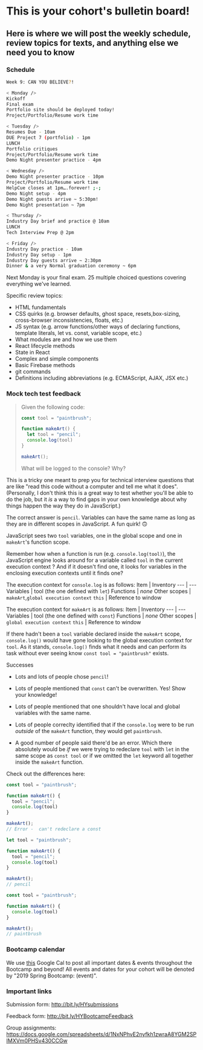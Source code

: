 # This is your cohort's bulletin board! 
## Here is where we will post the weekly schedule, review topics for texts, and anything else we need you to know

### Schedule


```bash
Week 9: CAN YOU BELIEVE?!

< Monday />
Kickoff
Final exam
Portfolio site should be deployed today!
Project/Portfolio/Resume work time

< Tuesday />
Resumes Due - 10am
DUE Project 7 (portfolio) - 1pm
LUNCH
Portfolio critiques
Project/Portfolio/Resume work time
Demo Night presenter practice - 4pm

< Wednesday />
Demo Night presenter practice - 10pm
Project/Portfolio/Resume work time
HelpCue closes at 1pm….forever! ;-;
Demo Night setup - 4pm
Demo Night guests arrive ~ 5:30pm!
Demo Night presentation ~ 7pm

< Thursday />
Industry Day brief and practice @ 10am
LUNCH
Tech Interview Prep @ 2pm

< Friday />
Industry Day practice - 10am
Industry Day setup - 1pm
Industry Day guests arrive ~ 2:30pm
Dinner & a very Normal graduation ceremony ~ 6pm
```

Next Monday is your final exam. 25 multiple choiced questions covering everything we've learned. 

Specific review topics:

* HTML fundamentals
* CSS quirks (e.g. browser defaults, ghost space, resets,box-sizing, cross-browser inconsistencies, floats, etc.)
* JS syntax (e.g. arrow functions/other ways of declaring functions, template literals, let vs. const, variable scope, etc.)
* What modules are and how we use them
* React lifecycle methods
* State in React
* Complex and simple components
* Basic Firebase methods
* git commands
* Definitions including abbreviations (e.g. ECMAScript, AJAX, JSX etc.)


### Mock tech test feedback
> Given the following code:
>
>  ```js
>  const tool = "paintbrush";
>
> function makeArt() {
>    let tool = "pencil";
>    console.log(tool)
>  }
>
>  makeArt();
> ```
> What will be logged to the console? Why?

This is a tricky one meant to prep you for technical interview questions that are like "read this code without a computer and tell me what it does". (Personally, I don't think this is a great way to test whether you'll be able to do the job, but it _is_ a way to find gaps in your own knowledge about why things happen the way they do in JavaScript.)

The correct answer is `pencil`. Variables can have the same name as long as they are in different scopes in JavaScript. A fun quirk! 🙃

JavaScript sees two `tool` variables, one in the global scope and one in `makeArt`'s function scope. 

Remember how when a function is run (e.g. `console.log(tool)`), the JavaScript engine looks around for a variable called `tool` in the current execution context ? And if it doesn't find one, it looks for variables in the enclosing execution contexts until it finds one? 

The execution context for `console.log` is as follows:
Item | Inventory
--- | ---
Variables | tool (the one defined with `let`)
Functions | _none_
Other scopes | `makeArt`,`global execution context`
 `this` | Reference to window

The execution context for `makeArt` is as follows:
Item | Inventory
--- | ---
Variables | tool (the one defined with `const`)
Functions | _none_
Other scopes | `global execution context`
 `this` | Reference to window

If there hadn't been a `tool` variable declared inside the `makeArt` scope, `console.log()` would have gone looking to the global execution context for `tool`. As it stands, `console.log()` finds what it needs and can perform its task without ever seeing know `const tool = "paintbrush"` exists.

Successes
* Lots and lots of people chose `pencil`!
* Lots of people mentioned that `const` can't be overwritten. Yes! Show your knowledge!
* Lots of people mentioned that one shouldn't have local and global variables with the same name.
* Lots of people correclty identified that if the `console.log` were to be run _outside_ of the `makeArt` function, they would get `paintbrush`.


* A good number of people said there'd be an error. Which there absolutely would be _if_ we were trying to redeclare `tool` with `let` in the same scope as `const tool` or if we omitted the `let` keyword all together inside the `makeArt` function. 


Check out the differences here:

```js
const tool = "paintbrush";

function makeArt() {
  tool = "pencil";
  console.log(tool)
}

makeArt();
// Error -  can't redeclare a const
```

```js
let tool = "paintbrush";

function makeArt() {
  tool = "pencil";
  console.log(tool)
}

makeArt();
// pencil
```

```js
const tool = "paintbrush";

function makeArt() {
  console.log(tool)
}

makeArt();
// paintbrush
```
 
### Bootcamp calendar
We use [this](https://calendar.google.com/calendar/embed?src=hackeryou.com_ckj6930nr6kraakaisos09cccs%40group.calendar.google.com&ctz=America%2FToronto) Google Cal to post all important dates & events throughout the Bootcamp and beyond! All events and dates for your cohort will be denoted by "2019 Spring Bootcamp: (event)".

### Important links
Submission form: http://bit.ly/HYsubmissions

Feedback form: http://bit.ly/HYBootcampFeedback

Group assignments: https://docs.google.com/spreadsheets/d/1NxNPhvE2nyfkh1zwraA8YGM2SPIMXVm0PHSv430CCGw

